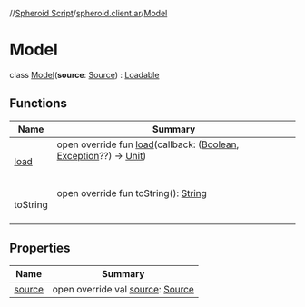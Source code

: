 //[Spheroid Script](../../index.md)/[spheroid.client.ar](../index.md)/[Model](index.md)



# Model  
 class [Model](index.md)(**source**: [Source](../../spheroid/-source/index.md)) : [Loadable](../../spheroid/-loadable/index.md)   


## Functions  
  
|  Name|  Summary| 
|---|---|
| [load](../../spheroid/-loadable/load.md)| open override fun [load](../../spheroid/-loadable/load.md)(callback: ([Boolean](../../spheroid/-boolean/index.md), [Exception](../../spheroid/-exception/index.md)??) -> [Unit](../../spheroid/-unit/index.md))  <br><br><br>
| toString| open override fun toString(): [String](../../spheroid/-string/index.md)  <br><br><br>


## Properties  
  
|  Name|  Summary| 
|---|---|
| [source](index.md#spheroid.client.ar/Model/source/#/PointingToDeclaration/)|  open override val [source](index.md#spheroid.client.ar/Model/source/#/PointingToDeclaration/): [Source](../../spheroid/-source/index.md)   <br>

